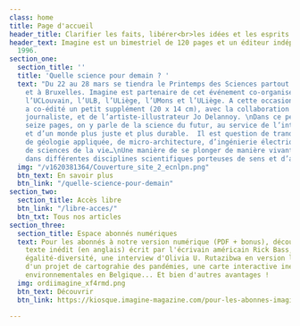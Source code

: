 ```yaml
---
class: home
title: Page d'accueil
header_title: Clarifier les faits, libérer<br>les idées et les esprits
header_text: Imagine est un bimestriel de 120 pages et un éditeur indépendant depuis
  1996.
section_one:
  section_title: ''
  title: 'Quelle science pour demain ? '
  text: "Du 22 au 28 mars se tiendra le Printemps des Sciences partout en Wallonie
    et à Bruxelles. Imagine est partenaire de cet événement co-organisé par Sciences.be,
    l’UCLouvain, l’ULB, l’ULiège, l’UMons et l’ULiège. A cette occasion, notre magazine
    a co-édité un petit supplément (20 x 14 cm), avec la collaboration de Marie Thieffry,
    journaliste, et de l’artiste-illustrateur Jo Delannoy. \nDans ce petit opus de
    seize pages, on y parle de la science du futur, au service de l’intérêt général
    et d’un monde plus juste et plus durable.  Il est question de trandisciplinarité,
    de géologie appliquée, de micro-architecture, d’ingénierie électrique, de biorobotique,
    de sciences de la vie…\nUne manière de se plonger de manière vivante et accessible
    dans différentes disciplines scientifiques porteuses de sens et d’avenir. "
  img: "/v1620381364/Couverture_site_2_ecnlpn.png"
  btn_text: En savoir plus
  btn_link: "/quelle-science-pour-demain"
section_two:
  section_title: Accès libre
  btn_link: "/libre-acces/"
  btn_txt: Tous nos articles
section_three:
  section_title: Espace abonnés numériques
  text: Pour les abonnés à notre version numérique (PDF + bonus), découvrez une un
    texte inédit (en anglais) écrit par l'écrivain américain Rick Bass, nos baromètres
    égalité-diversité, une interview d'Olivia U. Rutazibwa en version longue, le portfolio
    d'un projet de cartograhie des pandémies, une carte interactive inédite des luttes
    environnementales en Belgique... Et bien d'autres avantages !
  img: ordiimagine_xf4rmd.png
  btn_text: Découvrir
  btn_link: https://kiosque.imagine-magazine.com/pour-les-abonnes-imagine/

---
```

